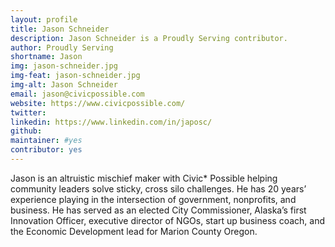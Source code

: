 ```yaml
---
layout: profile
title: Jason Schneider
description: Jason Schneider is a Proudly Serving contributor.
author: Proudly Serving
shortname: Jason
img: jason-schneider.jpg
img-feat: jason-schneider.jpg
img-alt: Jason Schneider
email: jason@civicpossible.com
website: https://www.civicpossible.com/
twitter: 
linkedin: https://www.linkedin.com/in/japosc/
github: 
maintainer: #yes
contributor: yes
---
```


Jason is an altruistic mischief maker with Civic* Possible helping community leaders solve sticky, cross silo challenges. He has 20 years’ experience playing in the intersection of government, nonprofits, and business. He has served as an elected City Commissioner, Alaska’s first Innovation Officer, executive director of NGOs, start up business coach, and the Economic Development lead for Marion County Oregon.